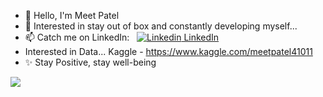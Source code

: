 - 👋 Hello, I'm Meet Patel
- 👀 Interested in stay out of box and constantly developing myself...
- 📫 Catch me on LinkedIn: &nbsp; [![Linkedin](https://i.stack.imgur.com/gVE0j.png) LinkedIn](https://www.linkedin.com/in/meet-patel41011/)
- Interested in Data... Kaggle - https://www.kaggle.com/meetpatel41011
- ✨ Stay Positive, stay well-being  
<img src="https://t.bkit.co/w_64ba1dd407ba3.gif" />

